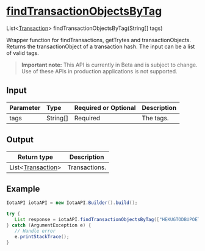 
# [findTransactionObjectsByTag](https://github.com/iotaledger/iota-java/blob/dev/jota/src/main/java/jota/IotaAPI.java#L418)
 List<[Transaction](https://github.com/iotaledger/iota-java/blob/dev/jota/src/main/java/jota/model/Transaction.java)> findTransactionObjectsByTag(String[] tags)

Wrapper function for findTransactions, getTrytes and transactionObjects.  Returns the transactionObject of a transaction hash. The input can be a list of valid tags.
> **Important note:** This API is currently in Beta and is subject to change. Use of these APIs in production applications is not supported.

## Input
| Parameter       | Type | Required or Optional | Description |
|:---------------|:--------|:--------| :--------|
| tags | String[] | Required | The tags. |
    
## Output
| Return type | Description |
|--|--|
| List<[Transaction](https://github.com/iotaledger/iota-java/blob/dev/jota/src/main/java/jota/model/Transaction.java)>  | Transactions. |



 ## Example
 
 ```Java
 IotaAPI iotaAPI = new IotaAPI.Builder().build();

try { 
    List response = iotaAPI.findTransactionObjectsByTag(["HEKUGTODBUPOETWARMMJ9PSAYJUIJJLHFVOAHPDWSSURULWAGDFCDUNGAUDQDWTIIFVDTDZGRZXARCVTQ", "A9CAJ9WUFQKYUQOMZHPOHMQ9NUDNHBYBGHYBNPVPRXNDAHCYNN9UAKPNUCJQISJYKVQEVMYXFNBJHACRD"]);
} catch (ArgumentException e) { 
    // Handle error
    e.printStackTrace(); 
}
 ```
